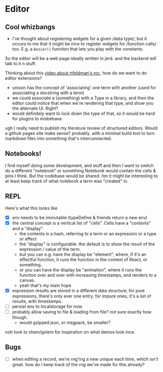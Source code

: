 # Editor


## Cool whizbangs
- I've thought about registering widgets for a given /data type/, but it occurs to me that it might be nice to register widgets for /function calls/ too. E.g. a `bezier()` function that lets you play with the constants.


So the editor will be a web page
ideally written in jerd.
and the backend will talk to it n stuff.

Thinking about this [video about rtfeldman's roc](https://www.youtube.com/watch?t=4790&v=ZnYa99QoznE), how do we want to do editor extensions?

- unison has the concept of 'associating' one term with another (used for associating a docstring with a term)
- we could associate a (something) with a Type in a library, and then the editor could notice that when we're rendering that type, and show you the alternate UI. Right?
- would definitely want to lock down the type of that, so it would be hard for plugins to misbehave.


ugh I really need to publish my literature review of structured editors.
Would a github pages site make sense? probably.
with a minimal build tool to turn markdown files into something that's interconnected.

## Notebooks!

I find myself doing some development, and stuff
and then I want to switch do a different "notebook" or something
Notebook would contain the cells & pins I think.
But the codebase would be shared.
hm it might be interesting to at least keep track of what
notebook a term was "created" in.

## REPL

Here's what this looks like

- [x] env needs to be immutable (typeDefine & friends return a new env)
- [x] the central concept is a vertical list of "cells". Cells have a "contents" and a "display".
  - the contents is a hash, referring to a term or an expression or a type or effect
  - the "display" is configurable. the default is to show the result of the expression / value of the term.
  - but you can e.g. have the display be "element", where, if it's an effectful function, it runs the function in the context of React, or something.
  - or you can have the display be "animation", where it runs the function over and over with increasing timestamps, and renders to a canvas.
  - yeah that's my main hope
- [x] expression results are stored in a different data structure; for pure expressions, there's only ever one entry. for impure ones, it's a list of results, with timestamps.
- [ ] persist env to localstorage for now.
- [ ] probably allow saving to file & loading from file? not sure exactly how though.
  - would gzipped json, or msgpack, be smaller?

ooh look to shem/golem for inspiration on what demos look ince.


## Bugs

- [ ] when editing a record, we're rng'ing a new unique each time, which isn't great. how do I keep track of the rng we've made for this already?